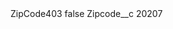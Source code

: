 <?xml version="1.0" encoding="UTF-8"?>
<CustomMetadata xmlns="http://soap.sforce.com/2006/04/metadata" xmlns:xsi="http://www.w3.org/2001/XMLSchema-instance" xmlns:xsd="http://www.w3.org/2001/XMLSchema">
    <label>ZipCode403</label>
    <protected>false</protected>
    <values>
        <field>Zipcode__c</field>
        <value xsi:type="xsd:string">20207</value>
    </values>
</CustomMetadata>
